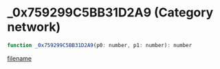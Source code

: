 # _0x759299C5BB31D2A9 (Category network)

```js
function _0x759299C5BB31D2A9(p0: number, p1: number): number
```

[filename](_0x759299C5BB31D2A9_m.md ':include')